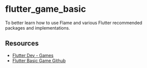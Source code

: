 # flutter_game_basic

To better learn how to use Flame and various Flutter recommended packages and implementations.

## Resources

- [Flutter Dev - Games](https://flutter.dev/games)
- [Flutter Basic Game Github](https://github.com/flutter/games/tree/main/templates/basic)

